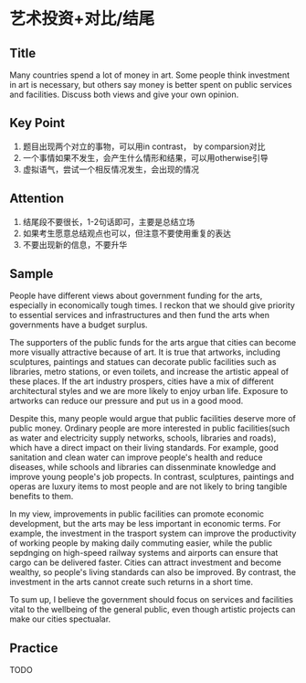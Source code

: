 # 艺术投资+对比/结尾

## Title

Many countries spend a lot of money in art. Some people think investment in art is necessary, but others say money is better spent on public services and facilities. Discuss both views and give your own opinion.

## Key Point

1. 题目出现两个对立的事物，可以用in contrast， by comparsion对比
2. 一个事情如果不发生，会产生什么情形和结果，可以用otherwise引导
3. 虚拟语气，尝试一个相反情况发生，会出现的情况

## Attention

1. 结尾段不要很长，1-2句话即可，主要是总结立场
2. 如果考生愿意总结观点也可以，但注意不要使用重复的表达
3. 不要出现新的信息，不要升华

## Sample

People have different views about government funding for the arts, especially in economically tough times. I reckon that we should give priority to essential services and infrastructures and then fund the arts when governments have a budget surplus.

The supporters of the public funds for the arts argue that cities can become more visually attractive because of art. It is true that artworks, including sculptures, paintings and statues can decorate public facilities such as libraries, metro stations, or even toilets, and increase the artistic appeal of these places. If the art industry prospers, cities have a mix of different architectural styles and we are more likely to enjoy urban life. Exposure to artworks can reduce our pressure and put us in a good mood.

Despite this, many people would argue that public facilities deserve more of public money. Ordinary people are more interested in public facilities(such as water and electricity supply networks, schools, libraries and roads), which have a direct impact on their living standards. For example, good sanitation and clean water can improve people's health and reduce diseases, while schools and libraries can dissenminate knowledge and improve young people's job propects. In contrast, sculptures, paintings and operas are luxury items to most people and are not likely to bring tangible benefits to them.

In my view, improvements in public facilities can promote economic development, but the arts may be less important in economic terms. For example, the investment in the trasport system can improve the productivity of working people by making daily commuting easier, while the public sepdnging on high-speed railway systems and airports can ensure that cargo can be delivered faster. Cities can attract investment and become wealthy, so people's living standards can also be improved. By contrast, the investment in the arts cannot create such returns in a short time.

To sum up, I believe the government should focus on services and facilities vital to the wellbeing of the general public, even though artistic projects can make our cities spectualar.

## Practice

TODO
